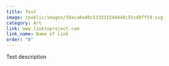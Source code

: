 ```yaml
---
title: Test
image: /public/images/50aca0a40c533d11544948c55cd8ff59.svg
category: Art
link: www.linktoproject.com
link_name: Name of Link
order: "0"
---
```

Test description